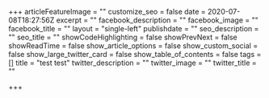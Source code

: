 +++
articleFeatureImage = ""
customize_seo = false
date = 2020-07-08T18:27:56Z
excerpt = ""
facebook_description = ""
facebook_image = ""
facebook_title = ""
layout = "single-left"
publishdate = ""
seo_description = ""
seo_title = ""
showCodeHighlighting = false
showPrevNext = false
showReadTime = false
show_article_options = false
show_custom_social = false
show_large_twitter_card = false
show_table_of_contents = false
tags = []
title = "test test"
twitter_description = ""
twitter_image = ""
twitter_title = ""

+++
